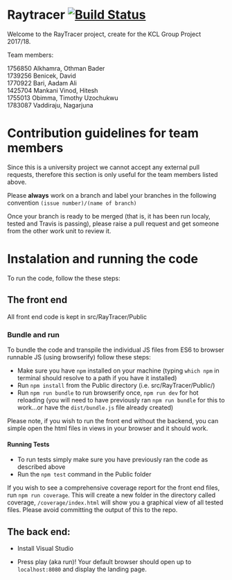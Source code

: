 # Raytracer [![Build Status](https://travis-ci.org/davidbenicek/raytracer.svg?branch=master)](https://travis-ci.org/davidbenicek/raytracer)

Welcome to the RayTracer project, create for the KCL Group Project 2017/18.

Team members:

1756850 Alkhamra, Othman Bader <br />
1739256 Benicek, David <br />
1770922 Bari, Aadam Ali <br />
1425704 Mankani Vinod, Hitesh <br />
1755013 Obimma, Timothy Uzochukwu <br />
1783087 Vaddiraju, Nagarjuna <br />

# Contribution guidelines for team members

Since this is a university project we cannot accept any external pull requests, therefore this section is only useful for the team members listed above.

Please **always** work on a branch and label your branches in the following convention
`(issue number)/(name of branch)`

Once your branch is ready to be merged (that is, it has been run localy, tested and Travis is passing), please raise a pull request and get someone from the other work unit to review it. 


# Instalation and running the code

To run the code, follow the these steps:

## The front end

All front end code is kept in src/RayTracer/Public

### Bundle and run 
To bundle the code and transpile the individual JS files from ES6 to browser runnable JS (using browserify) follow these steps:

* Make sure you have `npm` installed on your machine (typing `which npm` in terminal should resolve to a path if you have it installed)
* Run `npm install` from the Public directory (i.e. src/RayTracer/Public/)
* Run `npm run bundle` to run browserify once, `npm run dev` for hot reloading (you will need to have previously ran `npm run bundle` for this to work...or have the `dist/bundle.js` file already created)

Please note, if you wish to run the front end without the backend, you can simple open the html files in views in your browser and it should work.


#### Running Tests

* To run tests simply make sure you have previously ran the code as described above
* Run the `npm test` command in the Public folder

If you wish to see a comprehensive coverage report for the front end files, run `npm run coverage`. This will create a new folder in the directory called coverage, `/coverage/index.html` will show you a graphical view of all tested files. Please avoid committing the output of this to the repo.

## The back end:

* Install Visual Studio

* Press play (aka run)! Your default browser should open up to `localhost:8080` and display the landing page.